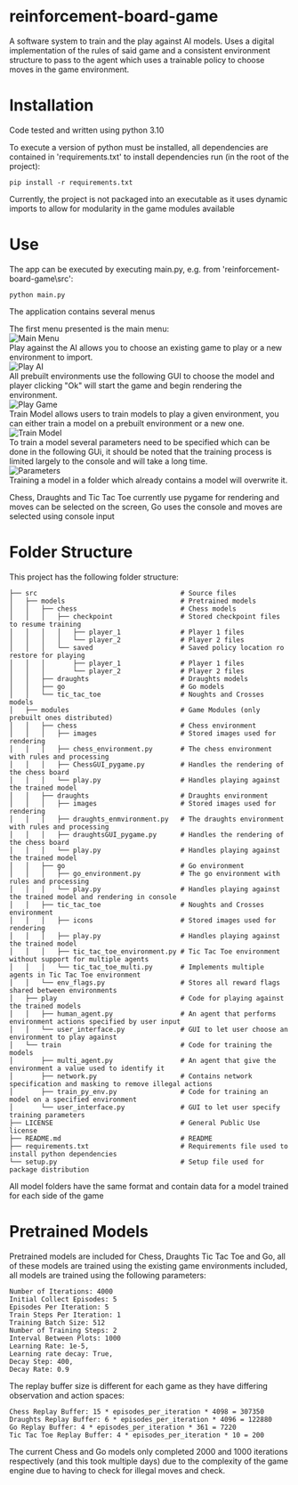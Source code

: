 # reinforcement-board-game
A software system to train and the play against AI models.
Uses a digital implementation of the rules of said game and a consistent environment structure to pass to the agent which uses a trainable policy to choose moves in the game environment.

# Installation
Code tested and written using python 3.10

To execute a version of python must be installed, all dependencies are contained in 'requirements.txt'
to install dependencies run (in the root of the project):
```
pip install -r requirements.txt
```
Currently, the project is not packaged into an executable as it uses dynamic imports to allow for modularity in the game modules available

# Use
The app can be executed by executing main.py, e.g. from 'reinforcement-board-game\src':
```
python main.py
```
The application contains several menus

The first menu presented is the main menu: \
![Main Menu](examples/main_menu.png) \
Play against the AI allows you to choose an existing game to play or a new environment to import. \
![Play AI](examples/play_ai.png) \
All prebuilt environments use the following GUI to choose the model and player clicking "Ok" will start the game and begin rendering the environment. \
![Play Game](examples/game_play.png) \
Train Model allows users to train models to play a given environment, you can either train a model on a prebuilt environment or a new one. \
![Train Model](examples/train_model.png) \
To train a model several parameters need to be specified which can be done in the following GUi, it should be noted that the training process is limited largely to the console and will take a long time. \
![Parameters](examples/train_model_spec.png) \
Training a model in a folder which already contains a model will overwrite it.

Chess, Draughts and Tic Tac Toe currently use pygame for rendering and moves can be selected on the screen, Go uses the console and moves are selected using console input

# Folder Structure
This project has the following folder structure:
```
├── src                                    # Source files
│   ├── models                             # Pretrained models
│   │   ├── chess                          # Chess models
│   │   │   ├── checkpoint                 # Stored checkpoint files to resume training
│   │   │   │   ├── player_1               # Player 1 files
│   │   │   │   └── player_2               # Player 2 files
│   │   │   └── saved                      # Saved policy location ro restore for playing
│   │   │       ├── player_1               # Player 1 files
│   │   │       └── player_2               # Player 2 files
│   │   ├── draughts                       # Draughts models
│   │   ├── go                             # Go models
│   │   └── tic_tac_toe                    # Noughts and Crosses models
│   ├── modules                            # Game Modules (only prebuilt ones distributed)
│   │   ├── chess                          # Chess environment
│   │   │   ├── images                     # Stored images used for rendering
│   │   │   ├── chess_environment.py       # The chess environment with rules and processing
│   │   │   ├── ChessGUI_pygame.py         # Handles the rendering of the chess board
│   │   │   └── play.py                    # Handles playing against the trained model
│   │   ├── draughts                       # Draughts environment
│   │   │   ├── images                     # Stored images used for rendering
│   │   │   ├── draughts_enmvironment.py   # The draughts environment with rules and processing
│   │   │   ├── draughtsGUI_pygame.py      # Handles the rendering of the chess board
│   │   │   └── play.py                    # Handles playing against the trained model
│   │   ├── go                             # Go environment
│   │   │   ├── go_environment.py          # The go environment with rules and processing
│   │   │   └── play.py                    # Handles playing against the trained model and rendering in console
│   │   ├── tic_tac_toe                    # Noughts and Crosses environment
│   │   │   ├── icons                      # Stored images used for rendering
│   │   │   ├── play.py                    # Handles playing against the trained model
│   │   │   ├── tic_tac_toe_environment.py # Tic Tac Toe environment without support for multiple agents
│   │   │   └── tic_tac_toe_multi.py       # Implements multiple agents in Tic Tac Toe environment
│   │   └── env_flags.py                   # Stores all reward flags shared between environments
│   ├── play                               # Code for playing against the trained models
│   │   ├── human_agent.py                 # An agent that performs environment actions specified by user input
│   │   └── user_interface.py              # GUI to let user choose an environment to play against
│   └── train                              # Code for training the models
│       ├── multi_agent.py                 # An agent that give the environment a value used to identify it
│       ├── network.py                     # Contains network specification and masking to remove illegal actions
│       ├── train_py_env.py                # Code for training an model on a specified environment
│       └── user_interface.py              # GUI to let user specify training parameters
├── LICENSE                                # General Public Use license
├── README.md                              # README
├── requirements.txt                       # Requirements file used to install python dependencies
└── setup.py                               # Setup file used for package distribution
```
All model folders have the same format and contain data for a model trained for each side of the game

# Pretrained Models
Pretrained models are included for Chess, Draughts Tic Tac Toe and Go, all of these models are trained using the existing game environments included, all models are trained using the following parameters:
```
Number of Iterations: 4000
Initial Collect Episodes: 5
Episodes Per Iteration: 5
Train Steps Per Iteration: 1
Training Batch Size: 512
Number of Training Steps: 2
Interval Between Plots: 1000
Learning Rate: 1e-5,
Learning rate decay: True,
Decay Step: 400,
Decay Rate: 0.9
```
The replay buffer size is different for each game as they have differing observation and action spaces:
```
Chess Replay Buffer: 15 * episodes_per_iteration * 4098 = 307350
Draughts Replay Buffer: 6 * episodes_per_iteration * 4096 = 122880
Go Replay Buffer: 4 * episodes_per_iteration * 361 = 7220
Tic Tac Toe Replay Buffer: 4 * episodes_per_iteration * 10 = 200
```
The current Chess and Go models only completed 2000 and 1000 iterations respectively (and this took multiple days) due to the complexity of the game engine due to having to check for illegal moves and check.
